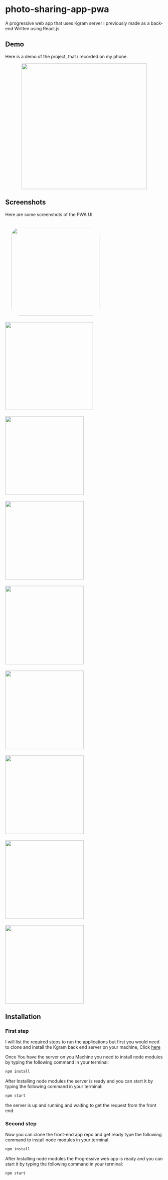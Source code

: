 # photo-sharing-app-pwa
A progressive web app that uses Kgram server i previously made as a back-end
Written using React.js


## Demo

Here is a demo of the project, that i recorded on my phone.

<img src="screenshots/ezgif.com-gif-maker.gif" width="400" style="display: block; margin-left: auto; margin-right: auto ">

## Screenshots

Here are some screenshots of the PWA UI.

<img src="screenshots/IMG_3349.PNG" width="280" style="display: inline-block; margin-right: 20px; margin-left: 20px; margin-top: 20px;  border-radius: 25px;">   <img src="screenshots/IMG_3350.PNG" width="280" style="display: inline-block; margin-left:20 margin-right: 20px; margin-top: 20px;">   <img src="screenshots/IMG_3351.PNG" width="280" style="display: inline-block; width: 250px; margin-right: 20px; margin-top: 20px;">
<img src="screenshots/IMG_3352.PNG" width="280" style="display: inline-block; width: 250px; margin-right: 20px; margin-top: 20px;"> <img src="screenshots/IMG_3353.PNG" width="280" style="display: inline-block; width: 250px; margin-right: 20px; margin-top: 20px;"> <img src="screenshots/IMG_3354.PNG" width="280" style="display: inline-block; width: 250px; margin-right: 20px; margin-top: 20px;">   
<img src="screenshots/IMG_3355.PNG" width="280" style="display: inline-block; width: 250px; margin-right: 20px; margin-top: 20px;"> <img src="screenshots/IMG_3356.PNG" width="280" style="display: inline-block; width: 250px; margin-right: 20px; margin-top: 20px;">  <img src="screenshots/IMG_3357.PNG" width="280" style="display: inline-block; width: 250px; margin-right: 20px; margin-top: 20px;">  


## Installation
### First step
I will list the required steps to run the applications but first you would need to clone and install the Kgram back end server on your machine, Click [here](https://github.com/khaled-muwahed/Kgram_server.git)

Once You have the server on you Machine you need to install node modules by typing the following command in your terminal:
```bash
npm install
``` 
After Installing node modules the server is ready and you can start it by typing the following command in your terminal:
```bash
npm start
```
the server is up and running and waiting to get the request from the front end.

### Second step

Now you can clone the front-end app repo and get ready 
type the following command to install node modules in your terminal
```bash
npm install
``` 
After Installing node modules the Progressive web app is ready and you can start it by typing the following command in your terminal:
```bash
npm start
```
